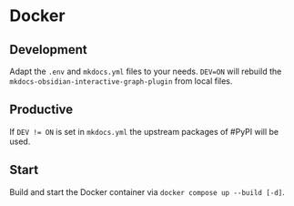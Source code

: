 # Docker
## Development

Adapt the `.env` and `mkdocs.yml` files to your needs. `DEV=ON` will rebuild the `mkdocs-obsidian-interactive-graph-plugin` from local files.

## Productive

If `DEV != ON` is set in `mkdocs.yml` the upstream packages of #PyPI will be used.

## Start

Build and start the Docker container via `docker compose up --build [-d]`.
